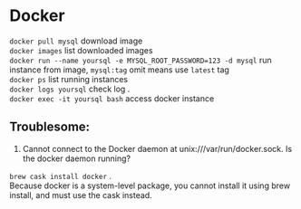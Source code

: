 # Docker

`docker pull mysql` download image    
`docker images` list downloaded images    
`docker run --name yoursql -e MYSQL_ROOT_PASSWORD=123 -d mysql` run instance from image, `mysql:tag` omit means use `latest` tag    
`docker ps` list running instances     
`docker logs yoursql` check log .  
`docker exec -it yoursql bash` access docker instance

## Troublesome:
1. Cannot connect to the Docker daemon at unix:///var/run/docker.sock. Is the docker daemon running?

`brew cask install docker` .  
Because docker is a system-level package, you cannot install it using brew install, and must use the cask instead.